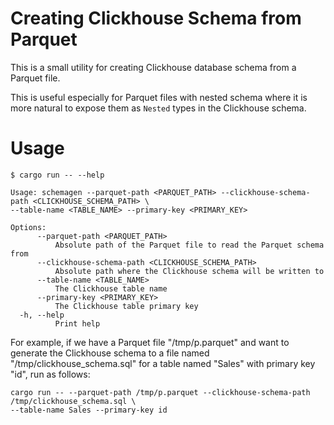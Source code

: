 # Creating Clickhouse Schema from Parquet

This is a small utility for creating Clickhouse database schema from a Parquet file. 

This is useful especially for Parquet files with nested schema where it is more natural 
to expose them as `Nested` types in the Clickhouse schema.

# Usage

```
$ cargo run -- --help

Usage: schemagen --parquet-path <PARQUET_PATH> --clickhouse-schema-path <CLICKHOUSE_SCHEMA_PATH> \
--table-name <TABLE_NAME> --primary-key <PRIMARY_KEY>

Options:
      --parquet-path <PARQUET_PATH>
          Absolute path of the Parquet file to read the Parquet schema from
      --clickhouse-schema-path <CLICKHOUSE_SCHEMA_PATH>
          Absolute path where the Clickhouse schema will be written to
      --table-name <TABLE_NAME>
          The Clickhouse table name
      --primary-key <PRIMARY_KEY>
          The Clickhouse table primary key
  -h, --help
          Print help
```

For example, if we have a Parquet file "/tmp/p.parquet" and want to generate the Clickhouse schema
to a file named "/tmp/clickhouse_schema.sql" for a table named "Sales" with primary key "id", 
run as follows:

```
cargo run -- --parquet-path /tmp/p.parquet --clickhouse-schema-path /tmp/clickhouse_schema.sql \
--table-name Sales --primary-key id
```
